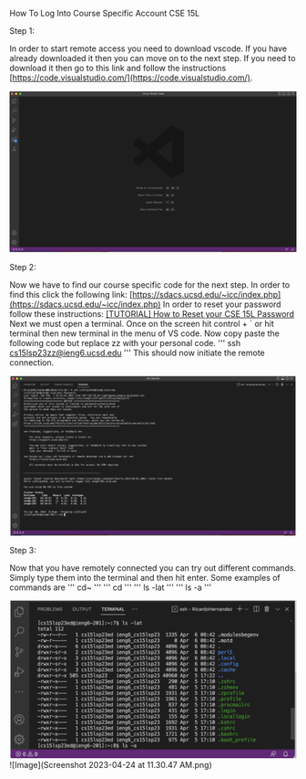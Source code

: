 How To Log Into Course Specific Account CSE 15L

Step 1:

In order to start remote access you need to download vscode. If you have already downloaded it then you can move on to the next step. If you need to download it then go to this link and follow the instructions [https://code.visualstudio.com/](https://code.visualstudio.com/).

![Image](VSCode.png)

Step 2:

Now we have to find our course specific code for the next step. In order to find this click the following link: [https://sdacs.ucsd.edu/~icc/index.php](https://sdacs.ucsd.edu/~icc/index.php) In order to reset your password follow these instructions:  [[TUTORIAL] How to Reset your CSE 15L Password](https://drive.google.com/file/d/17IDZn8Qq7Q0RkYMxdiIR0o6HJ3B5YqSW/view) Next we must open a terminal. Once on the screen hit control + ` or hit terminal then new terminal in the menu of VS code. Now copy paste the following code but replace zz with your personal code. ''' ssh cs15lsp23zz@ieng6.ucsd.edu ''' This should now initiate the remote connection.

![Image](Remote.png)

Step 3:

Now that you have remotely connected you can try out different commands. Simply type them into the terminal and then hit enter. Some examples of commands are ''' cd~ ''' ''' cd ''' ''' ls -lat ''' ''' ls -a '''

![Image](Commands.png)
![Image](Screenshot 2023-04-24 at 11.30.47 AM.png)

